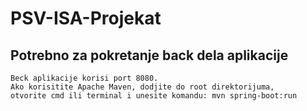 # PSV-ISA-Projekat

## Potrebno za pokretanje back dela aplikacije
```
Beck aplikacije korisi port 8080.
Ako korisitite Apache Maven, dodjite do root direktorijuma,
otvorite cmd ili terminal i unesite komandu: mvn spring-boot:run
```
